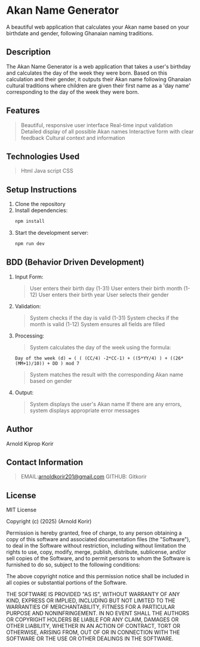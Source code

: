 # Akan Name Generator

A beautiful web application that calculates your Akan name based on your birthdate and gender, following Ghanaian naming traditions.

## Description

The Akan Name Generator is a web application that takes a user's birthday and calculates the day of the week they were born. Based on this calculation and their gender, it outputs their Akan name following Ghanaian cultural traditions where children are given their first name as a 'day name' corresponding to the day of the week they were born.

## Features

> Beautiful, responsive user interface
> Real-time input validation
> Detailed display of all possible Akan names
>Interactive form with clear feedback
> Cultural context and information

## Technologies Used

 > Html
 > Java script
 > CSS



## Setup Instructions

1. Clone the repository
2. Install dependencies:
   ```bash
   npm install
   ```
3. Start the development server:
   ```bash
   npm run dev
   ```

## BDD (Behavior Driven Development)

1. Input Form:
   > User enters their birth day (1-31)
   > User enters their birth month (1-12)
   > User enters their birth year
   > User selects their gender

2. Validation:
   > System checks if the day is valid (1-31)
   > System checks if the month is valid (1-12)
   > System ensures all fields are filled

3. Processing:
   > System calculates the day of the week using the formula:
     ```
     Day of the week (d) = ( ( (CC/4) -2*CC-1) + ((5*YY/4) ) + ((26*(MM+1)/10)) + DD ) mod 7
     ```
   > System matches the result with the corresponding Akan name based on gender

4. Output:
   > System displays the user's Akan name
   > If there are any errors, system displays appropriate error messages

## Author

Arnold Kiprop Korir

## Contact Information

> EMAIL:arnoldkorir201@gmail.com
> GITHUB: Gitkorir

## License

MIT License

Copyright (c) (2025) (Arnold Korir)

Permission is hereby granted, free of charge, to any person obtaining a copy
of this software and associated documentation files (the "Software"), to deal
in the Software without restriction, including without limitation the rights
to use, copy, modify, merge, publish, distribute, sublicense, and/or sell
copies of the Software, and to permit persons to whom the Software is
furnished to do so, subject to the following conditions:

The above copyright notice and this permission notice shall be included in all
copies or substantial portions of the Software.

THE SOFTWARE IS PROVIDED "AS IS", WITHOUT WARRANTY OF ANY KIND, EXPRESS OR
IMPLIED, INCLUDING BUT NOT LIMITED TO THE WARRANTIES OF MERCHANTABILITY,
FITNESS FOR A PARTICULAR PURPOSE AND NONINFRINGEMENT. IN NO EVENT SHALL THE
AUTHORS OR COPYRIGHT HOLDERS BE LIABLE FOR ANY CLAIM, DAMAGES OR OTHER
LIABILITY, WHETHER IN AN ACTION OF CONTRACT, TORT OR OTHERWISE, ARISING FROM,
OUT OF OR IN CONNECTION WITH THE SOFTWARE OR THE USE OR OTHER DEALINGS IN THE
SOFTWARE.
